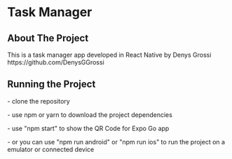 <h1>Task Manager</h1>
<h2>About The Project</h2>
<p>
    This is a task manager app developed in React Native by Denys Grossi
    https://github.com/DenysGGrossi
</p>

<h2>
    Running the Project
</h2>

<p>
    - clone the repository</p>
   <p> - use npm or yarn to download the project dependencies</p>
   <p> - use "npm start" to show the QR Code for Expo Go app</p>
   <p> - or you can use "npm run android" or "npm run ios" to run the project on a emulator or connected device
</p>